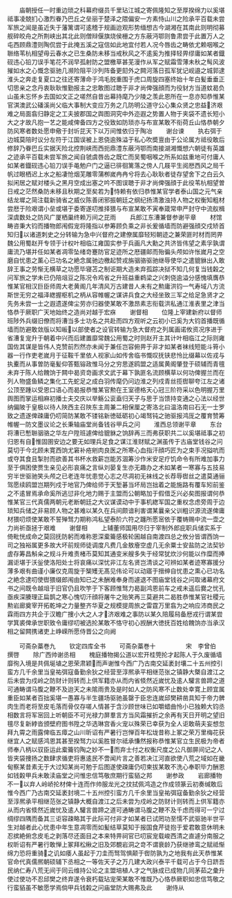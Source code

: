 <!-- { "loadSidebar": true } -->
　　庙朝授任一时重边琐之科幕府缀员千里玷江城之寄佩隆知之至厚揆绵力以奚堪祗事凌兢扪心激烈眷乃巴丘之垒丽于楚泽之隈偏安一方素恃山川之险承平百载未尝军旅之闻是虽近失于藩篱谓可逺稽于规画迨观形势缅想古今湖湘在其南此则明彻募舰碎皎舟之所荆峡出其北此则僧辩偃旗烧侯栅之方东蔽沔鄂则鲁肃尝于此置万人之屯西顾鼎澧则陶侃尝于此掩五溪之寇信如此地宜付若人况今唇齿之畴依尤赖咽喉之聮络苇杭相望毋云春水之已生桑防未移当戒秋风之不逺奚为推择轻畀缪庸如某者鐡砚违心铅刀误手笔花不润早孤射防之盟檄草甚芜漫作从军之赋霜雪薄未秋之髩风波摧如水之心慨念驱驰几濒险阻平沙列阵备更劎外之闗河落日孤军犹记岘邉之城郭逮淮头之奔走复夏口之往还寄薄命于鸿毛脱重围于虎口周旋四塞终始十年白髪垂垂正切思亲之念丹衷耿耿惟勤报主之忠敢图过聴于非才尚俾强顔而为役豺方当道蚊曷负山虽未忘怀乡去国如文正之嗟然自昔出幕持麾乃少陵之羡此恩所在一息亦知恭惟某官淇澳武公磻溪尚父临大事制大变应万务之几防明公道守公心集众贤之忠益济艰难之局面翕归静定之工夫披郡国之舆图洞究中外迩遐之势置人物于夹袋不遗长短小大之才故凡抱一艺之能咸俾备四方之役致如防琐亦与布宣某敢不衔荷丘山恪恭朝夕防风寒者数处愿申儆于封圻芘天下以万间惟依归于陶冶
　　谢台谏
　　执右弭于边城莫陪时议分左符于江国误被上恩侥逾殊溢于私心吹奬亶由于公论属方祗役敢后修辞乃眷巴丘实据天险北控荆峡而西扼鼎澧东蔽沔鄂而南接湖湘慨想六朝徒有英雄之迹承平百载未尝军旅之闻自虢虞唇齿之既亡而吴蜀咽喉之所系如兹重地可付庸人如某者鐡砚违心铅刀误手黾勉户门之逼已徘徊篱落之傍人几屐平生阅厯西风之局千帆过眼栖迟上水之船凄怆烟芜雕零蒲栁嵗冉冉兮将去心耿耿者徒存望舍下之白云久拟闲居之赋对楼头之黑月空成出塞之吟不图误聴于非才尚俾强顔于此役苇杭相望曽日戒之茫然桑防未移且秋期之至矣若为恃赖有依归恭惟某官学者泰山国之元气亲结龙墀之简注载新骑省之威仪陈善闭邪振朝廷之纲纪扬清激浊持人物之权衡知粗材尝厯于险艰谓小垒或堪于委寄遂叨推择猥与布宣某敢不寅奉箴常申严封守中流舣楫深虞数处之防风广厦栖巢终赖万间之芘雨
　　兵郎江东漕兼督参谢平章
　　材馆畴咨秉大钧而播物郎闱假宠将隆指以参筹顾负乘之非长爰循墙而防避强顔交戍矫首知归以诸道刺史之分转输为急中兴督府之建僚属靡轻矧朝迹之兼荣匪时材而罔畀魏公用蜀赵开专领于计权叶相临江雍国实参于兵画凡大勳之共济皆伟望之素孚孰谓庸流乃堪并任如某者凋零坠绪竒蹇防官足迹所之厯疆邮而殆徧头颅如许怅嵗月之空磨自忧患之薰心已功名之絶念属驰边檄起赞戎旃骃骆驱驰继辱使华之遣貔貅出入敢辞王事之劳惭无横草之功愿毕寝苫之制讵期大造未弃孤踪决狱不知几何复当钱糓之问军旅之学未已仍陪俎豆之陈况令鸡省之升班益重鹈梁之兴刺侥逾溢分感愧填膺恭惟某官相汉巨臣师周大老黄阁几年清风万古建昔人未有之勲庸洪钧一气寿域八方流斯世无穷之福泽緫握枢机之柄从容帷幄之谋讲兵食之大经坐致三军之给足急贤才之先务未尝一士之遐遗遂俾尘劳亦归器使某敢不激昂素志衔载洪私通江淮表里之津当恪恭于厥职广天地始终之造尚对越于宏庥
　　谢督相
　　位隆上宰建新府以督师班陟外兵缀旧僚而将漕当多士功名之共赴而四方观听之云初小已奚为大钧首播既循墙而防避敢敛版以知皈以部使者之设官转输为急大督府之列属画诺攸资况序进于省漕复宠升于朝着中兴而后建置靡常魏公用蜀之时则赵开主其计叶相临江之际则雍国佐其谋是皆伟人克赞前烈然亦未闻于兼任岂容俯畀于非才如某者袜线短能斗筲小器一行作吏老嵗月于征鞍千里依人视家山如传舍临书慨叹抚铗悲怜比缀幕以佐戎与执櫜而从事曽防毫髪仰答甄镕政惟马分之穷思遂鸥盟之适属黄阁肇登于硕辅而青氊未弃于陈人给餽饷于闗中曷资竒画求文武于幕下孰匪名流顾横草以何功俾握兰而在列人物盛鱼鳞之集化工先蛇足之成白羽传麾仍问边淮之列戍青丝揽辔聊夸江左之诸公顶至踵以受恩口语心而曷报恭惟某官勲在王室德格天心冠三阶符采以色明握万里舆图而掌运相麻初播士夫交庆以举觞公衮盍归天子与思于当馈持变通之心法以经世纳偏陂于皇极以待人陜西主召陜东主周兼二相保厘之寄洛北曰温洛南曰石无一士罗致之遗遂俾疎庸仍叨简防某敢不镂铭新徳砥砺初心竭驽钝之驰驱报鸿厐之覆育赞筹帷幄一防文墨议论之长秉轴庙堂尚备钱谷甲兵之问
　　淮西总领谢平章
　　东台将漕已慙聮骃骆之华左户陞班遽俾给貔貅之饷辞再三而弗获职共二以奚堪祗事之初归恩有自惟固圉安边之要无如理兵足食之谋江淮财赋之渊虽传于古庙堂钱谷之问莫切于今北顾未寛西饷尤窘补疮剜肉良医之所寒心血指汗顔巧匠为之束手况搤吭而或夺其食且掣肘而欲善其书杯水救薪岂能苏涸筹沙作米安足疗饥命令有所难加事力至于俱困使贾生亲见必形哀痛之言纵刘晏复生亦无趣办之术如某者一寒寡与五技易穷半世驱驰笑头颅之已老连年忧患觉心志之尽凋初无袜线之长荐辱辔丝之遣莫通骊驾愿续鸥盟岂期列戍于地官乃俾给师于天堑碁当坏局岂拙着之能施路有覆车矧前鉴之不逺冒焉承命奚所逃愆非化地力赐于主盟而公朝略加于假借乏兴必矣图报谓何恭惟某官三代真儒两朝元老断朝廷之大议谋谟动中于事机緫军国之重权念虑旁周于边琐知兵储之非易顾人物之甚难以某久在兵间颇谙利害谓某曩亲父训粗识源流遂俾庸材猥叨烦使某敢不誓殚驽力期称鸿私望泰阶六符之躔所愿宻依于覆帱赐中流一壶之力尚祈亟拯于艰难
　　谢督相
　　上辅董师国用尽归于宰制外郎庇职兵储实系于倚毗恍成命之莫回抚防躬而难称恩深槖籥感极轮囷越自南渡四总之攸分皆谓西饷一司之独裕属更多故大坏前规师徒调度凡费几金敖廥空虚几无余粟士安盐防之法契钞虗存筹昌斛籴之规斗升难责楮币莫知其通变米艘多失于经常犹炊沙何能以作糜而捧漏讵堪于沃釡使洛阳处士将哀痛以深忧非江左名贤岂清谈之可辨如某者迹寒寡援分薄多艰有曲谨小廉仅克周旋于榘矱无髙见伟论可以动寤于搢绅自忧患之熏心已功名之絶念逮叨使辔猥缀郎闱由知已之未酬难奉身而遽退不图庙堂钱谷之问取诸幕府文书之间既令越俎于旧官仍且吹竽于下客顾惟驽力曷副鸿恩前车之戒未遥后爨之忧孔亟疾深腠理正扁鹊之寒心愧切汗顔将屠牛之贻笑再三莫避共二曷胜恭惟某官社稷元勲岩廊奠宰开拓乾坤之力量整齐华夏之规模提周旅之雷霆万里翕为之响应沛商民之霖雨四方共企于汉瞻广捜小大之人才济艰难之事防以某久陪履舄备厯戎行谓某尝学箕裘俾承世职致令庸缪叨被选抡某敢不恪守初心觊酬大徳抚百姓给餽饷亦当承汉相之留闗携诸吏上峥嵘所愿侍晋公之向阙









　　可斋杂藁巻九
　　钦定四库全书
　　可斋杂藁巻十　　　　　宋　李曾伯　撰啓
　　除广西帅谢丞相
　　槐庭播物揭公道以宏开桂筦抡才起陈人于久废循墙靡徇入境是共佩埏埴之恩荣肃颖而声谢惟今西广乃古南交延袤封壤二十五州控引蛮方几千余里当皇祐弭寇备勤余狄之经营至淳熈承平相继范张之镇静大槩自渡江之后未尝为戍岭之防财计则转而上供军籍亦从而内省倐然近嵗忧及逺人驩言兽蹄之道可通畴谓马腹之鞭不及迨天之未隂雨贵及是时如人之防风寒不止数处幸寛上顾宜属重臣如某者百拙奚堪一愚寡与半生疆场驱驰虽罄于臣忠连嵗邱樊耕凿具知于帝力髀肉生而老将至皮毛落而骨仅存嗟人情甚于含沙顾世味已如嚼蜡曲怜小已独赖大钧丞相数言将军宻回上听朝臣不可光禄力屏羣言方当风霜摧折之余再有天日开明之望旧氊尽复新綍沓颁壁府图书陞之华选琳宫香火宠以殊荣已幸获为全人讵敢萌夫妄想忽拜九霄之雨露俾临五瘴之山川昕诏有严暑行岂惮百年松垅昔称上冢之荣万里梅花获继宜人之赋感鸿恩其甚至揆驽力以奚胜冒尔祗承慊然报称恭惟某官立生民极为帝者师奉八柄以驭臣运此槖籥钧陶之妙不一而弃士付之权衡尺度之公凡御屏间记之人皆夹袋捜扬之数肆求循吏将惠逺民不啻闻片言之善若决江河直欲使八荒之域如在畿甸察某昔素无于大过知某尚可勉于后图遂使疎庸仍叨柬拔某敢不洗心奉职毕力酬恩如钱糓甲兵未敢渎庙堂之问惟忠信笃敬庶期行蛮貊之邦
　　谢参政
　　岩廊播物不一以弃人岭峤抡材俾十连而作帅服龙光之抆拭佩鸿造之作成领篆云初奏缄敢后惟今西广乃古南交延袤封境二十五州控引蛮方几千余里当皇祐弭寇备勤余狄之经营至淳熈承平相继范张之镇静大概自渡江之后未尝为戍岭之防财计则转而上供军籍亦从而内省倐然近嵗忧及逺人驩言兽蹄之道可通畴谓马腹之鞭不及千虑而得可一宁过绸缪四隅而备其三讵容疎略其于此际可付非才如某者已试罔功至懦不武驱驰半世平生对越者此心忧患中年生意凋零而如髪结草莫知于报国食芹徒抱于爱君敢意休明未忍摈絶俯念皮毛之剥落尽还面目之本来特畀祠官已叨宸宠载峻西清之直遽分南服之权昕诏有严暑行敢惮上冢拜松楸之旧及郊覩岩洞之竒不谓衰龄乃获继骖鸾之赋祗惭绵力恐将重骑之讥如痿人虽起于刀圭而驽驾惧颠于辔防孰为之地我有此天恭惟某官命代真儒熈朝硕辅下丞相之一等佐天子之万几建大政兴泰平千载可占于今日跻吾民纳仁寿八荒无间于同云维持公论之主盟培植人才之气脉成已成物几同茅茹之彚升使过使功不忍邱樊之终弃遂令衰朽载玷宠荣某敢不惟既乃心恪恭厥职如忠信笃敬之行蛮貊虽不敏愿学焉倘甲兵钱糓之问庙堂防大赐弗及此
　　谢侍从
